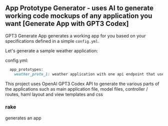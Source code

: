## App Prototype Generator - uses AI to generate working code mockups of any application you want [Generate App with GPT3 Codex]

GPT3 Generate App generates a working app for you based on your specifications defined in a simple `config.yml`.

Let's generate a sample weather application:

config.yml:
```rb
  app_prototypes:
    weather_proto_1: weather application with one api endpoint that uses openmeteo dot com
```


This project uses OpenAI GPT3 Codex API to generate the various parts of the applications such as main application file, model files, controller / routes, haml layout and view templates and css  

### rake

generates an app

